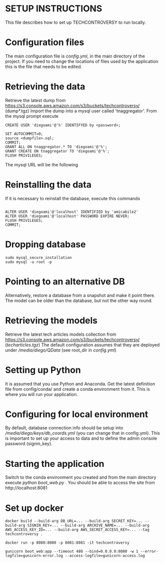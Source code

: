 # SETUP INSTRUCTIONS

This file describes how to set up TECHCONTROVERSY to run locally.


# Configuration files

The main configuration file is _config.yml_, in the main directory of the project. If you need to change the locations of files used by the application this is the file that needs to be edited.


# Retrieving the data

Retrieve the latest dump from https://s3.console.aws.amazon.com/s3/buckets/techcontroversy/ (dump*.tgz)
Import the dump into a mysql user called 'tnaggregator'. From the mysql prompt execute

~~~~
CREATE USER 'diegoami'@'%' IDENTIFYED by <password>;

SET AUTOCOMMIT=0;
source <dumpfile>.sql;
COMMIT;
GRANT ALL ON tnaggregator.* TO 'diegoami'@'%';
GRANT CREATE ON tnaggregator TO 'diegoami'@'%';
FLUSH PRIVILEGES;
~~~~

The mysql URL will be the following 

# Reinstalling the data

If it is necessary to reinstall the database, execute this commands

~~~~

ALTER USER 'diegoami'@'localhost' IDENTIFIED by 'amicabile2'
ALTER USER 'diegoami'@'localhost' PASSWORD EXPIRE NEVER;
FLUSH PRIVILEGES;
COMMIT;
~~~~

# Dropping database
~~~~
sudo mysql_secure_installation
sudo mysql -u root -p
~~~~
# Pointing to an alternative DB

Alternatively, restore a database from a snapshot and make it point there. The model can be older than the database, but not the other way round.

# Retrieving the models

Retrieve the latest tech articles models collection from https://s3.console.aws.amazon.com/s3/buckets/techcontroversy/ (_techarticles.tgz_)
The default configuration assumes that they are deployed under _/media/diego/QData_ (see root_dir in _config.yml_)

# Setting up Python

It is assumed that you use Python and Anaconda. Get the latest definition file from config/conda/ and create a conda environment from it. This is where you will run your application.

# Configuring for local environment

By default, database connection info should be setup into _/media/diego/keys/db_coords.yml_ (you can change that in config.yml). This is important to set up your access to data and to define the admin console password (signin_key).

# Starting the application

Switch to the conda environment you created and from the main directory execute _python boot_web.py_ . You should be able to access the site from http://localhost:8081


# Set up docker

~~~~
docker build --build-arg DB_URL=... --build-arg SECRET_KEY=... --build-arg SIGNIN_KEY=... --build-arg ARCHIVE_NAME=... --build-arg AWS_ACCESS_KEY_ID=... --build-arg AWS_SECRET_ACCESS_KEY=... --tag techcontroversy .

docker run -p 8080:8080 -p 8081:8081 -it techcontroversy

gunicorn boot_web:app --timeout 480 --bind=0.0.0.0:8080 -w 1 --error-logfile=gunicorn-error.log --access-logfile=gunicorn-access.log

~~~~



